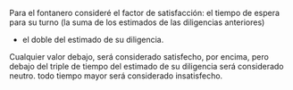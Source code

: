 Para el fontanero consideré el factor de satisfacción:
el tiempo de espera para su turno (la suma de los estimados de las diligencias anteriores)
+ el doble del estimado de su diligencia.

Cualquier valor debajo, será considerado satisfecho,
por encima, pero debajo del triple de tiempo del estimado de su diligencia será considerado neutro.
todo tiempo mayor será considerado insatisfecho.
